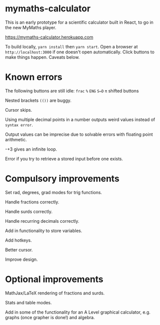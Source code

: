 # mymaths-calculator

This is an early prototype for a scientific calculator built in React, to go in the new MyMaths player.

https://mymaths-calculator.herokuapp.com

To build locally, `yarn install` then `yarn start`. Open a browser at `http://localhost:3000` if one doesn't open automatically.
Click buttons to make things happen. Caveats below.

# Known errors

The following buttons are still idle:
`frac`
`%`
`ENG`
`S⇔D`
`π`
shifted buttons

Nested brackets `(())` are buggy.

Cursor skips.

Using multiple decimal points in a number outputs weird values instead of `syntax error`.

Output values can be imprecise due to solvable errors with floating point arithmetic.

-+3 gives an infinite loop.

Error if you try to retrieve a stored input before one exists.

# Compulsory improvements

Set rad, degrees, grad modes for trig functions.

Handle fractions correctly.

Handle surds correctly.

Handle recurring decimals correctly.

Add in functionality to store variables.

Add hotkeys.

Better cursor.

Improve design.

# Optional improvements

MathJax/LaTeX rendering of fractions and surds.

Stats and table modes.

Add in some of the functionality for an A Level graphical calculator, e.g. graphs (once grapher is done!) and algebra.
